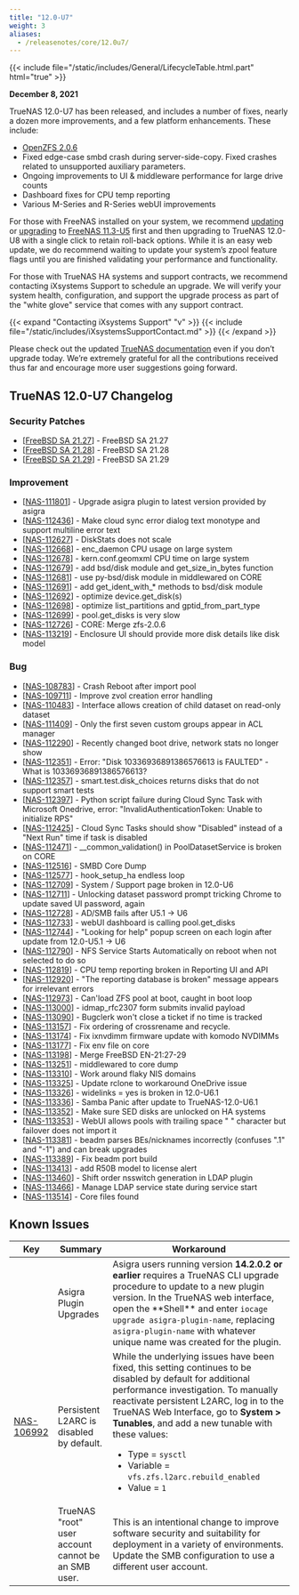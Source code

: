 ```yaml
---
title: "12.0-U7"
weight: 3
aliases:
  - /releasenotes/core/12.0u7/
---
```


{{< include file="/static/includes/General/LifecycleTable.html.part" html="true" >}}

**December 8, 2021**

TrueNAS 12.0-U7 has been released, and includes a number of fixes, nearly a dozen more improvements, and a few platform enhancements. These include:

* [OpenZFS 2.0.6](https://github.com/openzfs/zfs/releases/tag/zfs-2.0.6)
* Fixed edge-case smbd crash during server-side-copy. Fixed crashes related to unsupported auxiliary parameters.
* Ongoing improvements to UI & middleware performance for large drive counts
* Dashboard fixes for CPU temp reporting
* Various M-Series and R-Series webUI improvements

For those with FreeNAS installed on your system, we recommend [updating](https://www.truenas.com/docs/core/13.0/uireference/system/update/) or [upgrading](https://www.truenas.com/docs/core/13.0/coretutorials/updatingtruenas/) to [FreeNAS 11.3-U5](https://download.freenas.org/) first and then upgrading to TrueNAS 12.0-U8 with a single click to retain roll-back options. While it is an easy web update, we do recommend waiting to update your system’s zpool feature flags until you are finished validating your performance and functionality.

For those with TrueNAS HA systems and support contracts, we recommend contacting iXsystems Support to schedule an upgrade. We will verify your system health, configuration, and support the upgrade process as part of the "white glove" service that comes with any support contract.

{{< expand "Contacting iXsystems Support" "v" >}}
{{< include file="/static/includes/iXsystemsSupportContact.md" >}}
{{< /expand >}}

Please check out the updated [TrueNAS documentation](https://www.truenas.com/docs/) even if you don’t upgrade today. We’re extremely grateful for all the contributions received thus far and encourage more user suggestions going forward.

## TrueNAS 12.0-U7 Changelog

### Security Patches

<ul>
<li>[<a href='https://security.truenas.com/errata/2021-11-03-freebsd-sa-21-27-caroot/'>FreeBSD SA 21.27</a>] -         FreeBSD SA 21.27
</li>
<li>[<a href='https://security.truenas.com/errata/2021-11-03-freebsd-sa-21-28-vmci/'>FreeBSD SA 21.28</a>] -         FreeBSD SA 21.28
</li>
<li>[<a href='https://security.truenas.com/errata/2021-11-03-freebsd-sa-21-29-tzdata/'>FreeBSD SA 21.29</a>] -         FreeBSD SA 21.29
</li>
</ul>

### Improvement

<ul>
<li>[<a href='https://ixsystems.atlassian.net/browse/NAS-111801'>NAS-111801</a>] -         Upgrade asigra plugin to latest version provided by asigra
</li>
<li>[<a href='https://ixsystems.atlassian.net/browse/NAS-112436'>NAS-112436</a>] -         Make cloud sync error dialog text monotype and support multiline error text
</li>
<li>[<a href='https://ixsystems.atlassian.net/browse/NAS-112627'>NAS-112627</a>] -         DiskStats does not scale
</li>
<li>[<a href='https://ixsystems.atlassian.net/browse/NAS-112668'>NAS-112668</a>] -         enc_daemon CPU usage on large system
</li>
<li>[<a href='https://ixsystems.atlassian.net/browse/NAS-112678'>NAS-112678</a>] -         kern.conf.geomxml CPU time on large system
</li>
<li>[<a href='https://ixsystems.atlassian.net/browse/NAS-112679'>NAS-112679</a>] -         add bsd/disk module and get_size_in_bytes function
</li>
<li>[<a href='https://ixsystems.atlassian.net/browse/NAS-112681'>NAS-112681</a>] -         use py-bsd/disk module in middlewared on CORE
</li>
<li>[<a href='https://ixsystems.atlassian.net/browse/NAS-112691'>NAS-112691</a>] -         add get_ident_with_* methods to bsd/disk module
</li>
<li>[<a href='https://ixsystems.atlassian.net/browse/NAS-112692'>NAS-112692</a>] -         optimize device.get_disk(s)
</li>
<li>[<a href='https://ixsystems.atlassian.net/browse/NAS-112698'>NAS-112698</a>] -         optimize list_partitions and gptid_from_part_type
</li>
<li>[<a href='https://ixsystems.atlassian.net/browse/NAS-112698'>NAS-112699</a>] -         pool.get_disks is very slow
</li>
<li>[<a href='https://ixsystems.atlassian.net/browse/NAS-112726'>NAS-112726</a>] -         CORE: Merge zfs-2.0.6
</li>
<li>[<a href='https://ixsystems.atlassian.net/browse/NAS-113219'>NAS-113219</a>] -         Enclosure UI should provide more disk details like disk model
</li>
</ul>

### Bug

<ul>
<li>[<a href='https://ixsystems.atlassian.net/browse/NAS-108783'>NAS-108783</a>] -         Crash Reboot after import pool
</li>
<li>[<a href='https://ixsystems.atlassian.net/browse/NAS-109711'>NAS-109711</a>] -         Improve zvol creation error handling
</li>
<li>[<a href='https://ixsystems.atlassian.net/browse/NAS-110483'>NAS-110483</a>] -         Interface allows creation of child dataset on read-only dataset
</li>
<li>[<a href='https://ixsystems.atlassian.net/browse/NAS-111409'>NAS-111409</a>] -         Only the first seven custom groups appear in ACL manager
</li>
<li>[<a href='https://ixsystems.atlassian.net/browse/NAS-112290'>NAS-112290</a>] -         Recently changed boot drive, network stats no longer show
</li>
<li>[<a href='https://ixsystems.atlassian.net/browse/NAS-112351'>NAS-112351</a>] -         Error: "Disk 10336936891386576613 is FAULTED" - What is 10336936891386576613?
</li>
<li>[<a href='https://ixsystems.atlassian.net/browse/NAS-112357'>NAS-112357</a>] -         smart.test.disk_choices returns disks that do not support smart tests
</li>
<li>[<a href='https://ixsystems.atlassian.net/browse/NAS-112397'>NAS-112397</a>] -         Python script failure during Cloud Sync Task with Microsoft Onedrive, error: "InvalidAuthenticationToken: Unable to initialize RPS"
</li>
<li>[<a href='https://ixsystems.atlassian.net/browse/NAS-112425'>NAS-112425</a>] -         Cloud Sync Tasks should show "Disabled" instead of a "Next Run" time if task is disabled
</li>
<li>[<a href='https://ixsystems.atlassian.net/browse/NAS-112471'>NAS-112471</a>] -         __common_validation() in PoolDatasetService is broken on CORE
</li>
<li>[<a href='https://ixsystems.atlassian.net/browse/NAS-112516'>NAS-112516</a>] -         SMBD Core Dump
</li>
<li>[<a href='https://ixsystems.atlassian.net/browse/NAS-112577'>NAS-112577</a>] -         hook_setup_ha endless loop
</li>
<li>[<a href='https://ixsystems.atlassian.net/browse/NAS-112709'>NAS-112709</a>] -         System / Support page broken in 12.0-U6
</li>
<li>[<a href='https://ixsystems.atlassian.net/browse/NAS-112711'>NAS-112711</a>] -         Unlocking dataset password prompt tricking Chrome to update saved UI password, again
</li>
<li>[<a href='https://ixsystems.atlassian.net/browse/NAS-112728'>NAS-112728</a>] -         AD/SMB fails after U5.1 -> U6
</li>
<li>[<a href='https://ixsystems.atlassian.net/browse/NAS-112733'>NAS-112733</a>] -         webUI dashboard is calling pool.get_disks
</li>
<li>[<a href='https://ixsystems.atlassian.net/browse/NAS-112744'>NAS-112744</a>] -         "Looking for help" popup screen on each login after update from 12.0-U5.1 -> U6
</li>
<li>[<a href='https://ixsystems.atlassian.net/browse/NAS-112790'>NAS-112790</a>] -         NFS Service Starts Automatically on reboot when not selected to do so
</li>
<li>[<a href='https://ixsystems.atlassian.net/browse/NAS-112819'>NAS-112819</a>] -         CPU temp reporting broken in Reporting UI and API
</li>
<li>[<a href='https://ixsystems.atlassian.net/browse/NAS-112920'>NAS-112920</a>] -         "The reporting database is broken" message appears for irrelevant errors
</li>
<li>[<a href='https://ixsystems.atlassian.net/browse/NAS-112973'>NAS-112973</a>] -         Can'load ZFS pool at boot, caught in boot loop
</li>
<li>[<a href='https://ixsystems.atlassian.net/browse/NAS-113000'>NAS-113000</a>] -         idmap_rfc2307 form submits invalid payload
</li>
<li>[<a href='https://ixsystems.atlassian.net/browse/NAS-113090'>NAS-113090</a>] -         Bugclerk won't close a ticket if no time is tracked
</li>
<li>[<a href='https://ixsystems.atlassian.net/browse/NAS-113157'>NAS-113157</a>] -         Fix ordering of crossrename and recycle.
</li>
<li>[<a href='https://ixsystems.atlassian.net/browse/NAS-113174'>NAS-113174</a>] -         Fix ixnvdimm firmware update with komodo NVDIMMs
</li>
<li>[<a href='https://ixsystems.atlassian.net/browse/NAS-113177'>NAS-113177</a>] -         Fix env file on core
</li>
<li>[<a href='https://ixsystems.atlassian.net/browse/NAS-113198'>NAS-113198</a>] -         Merge FreeBSD EN-21:27-29
</li>
<li>[<a href='https://ixsystems.atlassian.net/browse/NAS-113251'>NAS-113251</a>] -         middlewared to core dump
</li>
<li>[<a href='https://ixsystems.atlassian.net/browse/NAS-113310'>NAS-113310</a>] -         Work around flaky NIS domains
</li>
<li>[<a href='https://ixsystems.atlassian.net/browse/NAS-113325'>NAS-113325</a>] -         Update rclone to workaround OneDrive issue
</li>
<li>[<a href='https://ixsystems.atlassian.net/browse/NAS-113326'>NAS-113326</a>] -         widelinks = yes is broken in 12.0-U6.1
</li>
<li>[<a href='https://ixsystems.atlassian.net/browse/NAS-113336'>NAS-113336</a>] -         Samba Panic after update to TrueNAS-12.0-U6.1
</li>
<li>[<a href='https://ixsystems.atlassian.net/browse/NAS-113352'>NAS-113352</a>] -         Make sure SED disks are unlocked on HA systems
</li>
<li>[<a href='https://ixsystems.atlassian.net/browse/NAS-113353'>NAS-113353</a>] -         WebUI allows pools with trailing space " " character but failover does not import it
</li>
<li>[<a href='https://ixsystems.atlassian.net/browse/NAS-113381'>NAS-113381</a>] -         beadm parses BEs/nicknames incorrectly (confuses ".1" and "-1") and can break upgrades
</li>
<li>[<a href='https://ixsystems.atlassian.net/browse/NAS-113389'>NAS-113389</a>] -         Fix beadm port build
</li>
<li>[<a href='https://ixsystems.atlassian.net/browse/NAS-113413'>NAS-113413</a>] -         add R50B model to license alert
</li>
<li>[<a href='https://ixsystems.atlassian.net/browse/NAS-113460'>NAS-113460</a>] -         Shift order nsswitch generation in LDAP plugin
</li>
<li>[<a href='https://ixsystems.atlassian.net/browse/NAS-113466'>NAS-113466</a>] -         Manage LDAP service state during service start
</li>
<li>[<a href='https://ixsystems.atlassian.net/browse/NAS-113514'>NAS-113514</a>] -         Core files found
</li>
</ul>

## Known Issues

<body class="ql-editor ql-editor-view" style="font-size:14px;">
  <html>
    <body>
      <table width="100%">
        <thead>
          <tr>
            <th>Key</th>
            <th>Summary</th>
            <th>Workaround</th>
          </tr>
        </thead>
        <tbody>
          <tr>
            <td></td>
            <td>Asigra Plugin Upgrades</td>
            <td>Asigra users running version <b>14.2.0.2 or earlier</b> requires a TrueNAS CLI upgrade procedure to update to a new plugin version. In the TrueNAS web interface, open the **Shell** and enter <code>iocage upgrade asigra-plugin-name</code>, replacing <code>asigra-plugin-name</code> with whatever unique name was created for the plugin.</td>
          </tr>
          <tr>
            <td><a href="https://ixsystems.atlassian.net/browse/NAS-106992" target="_blank">NAS-106992</a></td>
            <td>Persistent L2ARC is disabled by default.</td>
            <td>While the underlying issues have been fixed, this setting continues to be disabled by default for additional performance investigation. To manually reactivate persistent L2ARC, log in to the TrueNAS Web Interface, go to <b>System > Tunables</b>, and add a new tunable with these values:
                <ul>
                    <li>Type = <code>sysctl</code></li>
                    <li>Variable = <code>vfs.zfs.l2arc.rebuild_enabled</code></li>
                    <li>Value = <code>1</code></li>
                </ul>
            </td>
          </tr>
          <tr>
            <td></td>
            <td>TrueNAS "root" user account cannot be an SMB user.</td>
            <td>This is an intentional change to improve software security and suitability for deployment in a variety of environments. Update the SMB configuration to use a different user account.</td>
          </tr>
        </tbody>
      </table>
    </body>
  </html>
